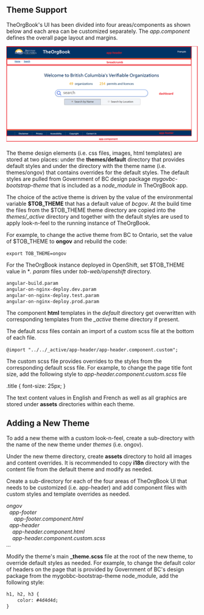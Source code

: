 ## Theme Support 

TheOrgBook's UI has been divided into four areas/components as shown below and each area can be customized separately. The *app.component* defines the overall page layout and margins.

![TheOrgBook UI areas](screenshot_mainpage.png "TheOrgBook UI areas")

The theme design elements (i.e. css files, images, html templates) are stored at two places: under the **themes/default** directory that provides default styles and under the directory with the theme name (i.e. themes/ongov) that contains overrides for the default styles. The default styles are pulled from Government of BC design package *mygovbc-bootstrap-theme* that is included as a *node_module* in TheOrgBook app. 

The choice of the active theme is driven by the value of the environmental variable **$TOB_THEME** that has a default value of *bcgov*. At the build time the files from the $TOB_THEME theme directory are copied into the *themes/_active* directory and together with the default styles are used to apply look-n-feel to the running instance of TheOrgBook.

For example, to change the active theme from BC to Ontario, set the value of $TOB_THEME to **ongov** and rebuild the code:

``` export TOB_THEME=ongov ```

For the TheOrgBook instance deployed in OpenShift, set $TOB_THEME value in **. param* files under *tob-web/openshift* directory.

```
angular-build.param
angular-on-nginx-deploy.dev.param
angular-on-nginx-deploy.test.param
angular-on-nginx-deploy.prod.param
```

The component **html** templates in the *default* directory get overwritten with corresponding templates from the *_active* theme directory if present.

The default *scss* files contain an import of a custom scss file at the bottom of each file. 

``` @import "../../_active/app-header/app-header.component.custom"; ```

The custom scss file provides overrides to the styles from the corresponding default scss file. For example, to change the page title font size, add the following style to *app-header.component.custom.scss* file

.title {
    font-size: 25px;
  }


The text content values in English and French as well as all graphics are stored under **assets** directories within each theme.

## Adding a New Theme

To add a new theme with a custom look-n-feel, create a sub-directory with the name of the new theme under *themes* (i.e. ongov).  

Under the new theme directory, create **assets** directory to hold all images and content overrides. It is recommended to copy **i18n** directory with the content file from the default theme and modify as needed.

Create a sub-directory for each of the four areas of TheOrgBook UI that needs to be customized (i.e. app-header) and add component files with custom styles and template overrides as needed.

<i>
ongov<br/>
&nbsp;&nbsp;app-footer<br/>
&nbsp;&nbsp;&nbsp;&nbsp;
app-footer.component.html<br/>
&nbsp;&nbsp;app-header</br>
&nbsp;&nbsp;&nbsp;&nbsp;app-header.component.html<br/>
&nbsp;&nbsp;&nbsp;&nbsp;app-header.component.custom.scss<br/>
...</i>

Modify the theme's main **_theme.scss** file at the root of the new theme, to override default styles as needed. For example, to change the default color of headers on the page that is provided by Government of BC's design package from the mygobbc-bootstrap-theme node_module, add the following style:

```
h1, h2, h3 {
    color: #4d4d4d;
}
```



